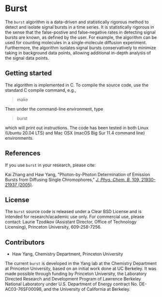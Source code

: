 # Burst

The `burst` algorithm is a data-driven and statistically rigorous method to detect and isolate signal bursts in a time series. It is statistically rigorous in the sense that the false-postive and false-negative rates in detecting signal bursts are known, as defined by the user. For example, the algorithm can be used for counting molecules in a single-molecule diffusion experiment. Furthermore, the algorithm isolates signal bursts conservatively to minimize taking in background data points, allowing additional in-depth analysis of the signal data points. 

## Getting started

The algorithm is implemented in C. To compile the source code, use the standard C compile command, e.g.,

> make

Then under the command-line environment, type

> burst

which will print out instructions. The code has been tested in both Linux (Ubuntu 20.04 LTS) and Mac OSX (macOS Big Sur 11.4 command line) environments.

## References

If you use `burst` in your research, please cite:

Kai Zhang and Haw Yang, "Photon-by-Photon Determination of Emission Bursts from Diffusing Single Chromophores," [_J. Phys. Chem. B_, 109, 21930-21937 (2005)](http://dx.doi.org/10.1021/jp0546047).

## License

The `burst` source code is released under a Clear BSD License and is intended for research/academic use only. For commercial use, please contact: Laurie Tzodikov (Assistant Director, Office of Technology Licensing), Princeton University, 609-258-7256.

## Contributors

* Haw Yang, Chemistry Department, Princeton University

The current `burst` is developed in the Yang lab at the Chemistry Department at Princeton University, based on an initial work done at UC Berkeley. It was made possible through funding by Princeton University, the Laboratory Directed Research and Development Program of Lawrence Berkeley National Laboratory under U.S. Department of Energy contract No. DE-AC03-76SF00098, and the University of California at Berkeley.
